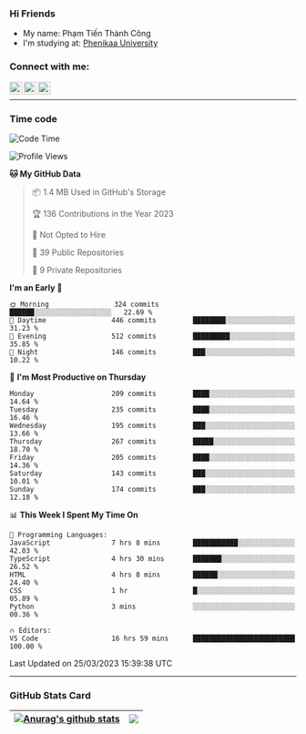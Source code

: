 ### Hi Friends

- My name: Phạm Tiến Thành Công
- I'm studying at: [Phenikaa University]


### Connect with me:
[<img align="left" alt="PhamTienThanhCong | Facebook" width="22px" src="https://upload.wikimedia.org/wikipedia/commons/thumb/1/16/Facebook-icon-1.png/640px-Facebook-icon-1.png" />][facebook]
[<img align="left" alt="PhamTienThanhCong | Zalo" width="22px" src="https://www.anphatpc.com.vn/template/anphat_2020v2/images/icon-zalo.jpg" />][zalo]
[<img align="left" alt="PhamTienThanhCong | LinkedIn" width="22px" src="https://cdn3.iconfinder.com/data/icons/inficons/512/linkedin.png" />][linkedin]

<br />

---

### Time code

<!--START_SECTION:waka-->
![Code Time](http://img.shields.io/badge/Code%20Time-950%20hrs%2051%20mins-blue)

![Profile Views](http://img.shields.io/badge/Profile%20Views-21-blue)

**🐱 My GitHub Data** 

> 📦 1.4 MB Used in GitHub's Storage 
 > 
> 🏆 136 Contributions in the Year 2023
 > 
> 🚫 Not Opted to Hire
 > 
> 📜 39 Public Repositories 
 > 
> 🔑 9 Private Repositories 
 > 
**I'm an Early 🐤** 

```text
🌞 Morning                324 commits         ██████░░░░░░░░░░░░░░░░░░░   22.69 % 
🌆 Daytime                446 commits         ████████░░░░░░░░░░░░░░░░░   31.23 % 
🌃 Evening                512 commits         █████████░░░░░░░░░░░░░░░░   35.85 % 
🌙 Night                  146 commits         ███░░░░░░░░░░░░░░░░░░░░░░   10.22 % 
```
📅 **I'm Most Productive on Thursday** 

```text
Monday                   209 commits         ████░░░░░░░░░░░░░░░░░░░░░   14.64 % 
Tuesday                  235 commits         ████░░░░░░░░░░░░░░░░░░░░░   16.46 % 
Wednesday                195 commits         ███░░░░░░░░░░░░░░░░░░░░░░   13.66 % 
Thursday                 267 commits         █████░░░░░░░░░░░░░░░░░░░░   18.70 % 
Friday                   205 commits         ████░░░░░░░░░░░░░░░░░░░░░   14.36 % 
Saturday                 143 commits         ███░░░░░░░░░░░░░░░░░░░░░░   10.01 % 
Sunday                   174 commits         ███░░░░░░░░░░░░░░░░░░░░░░   12.18 % 
```


📊 **This Week I Spent My Time On** 

```text
💬 Programming Languages: 
JavaScript               7 hrs 8 mins        ███████████░░░░░░░░░░░░░░   42.03 % 
TypeScript               4 hrs 30 mins       ███████░░░░░░░░░░░░░░░░░░   26.52 % 
HTML                     4 hrs 8 mins        ██████░░░░░░░░░░░░░░░░░░░   24.40 % 
CSS                      1 hr                █░░░░░░░░░░░░░░░░░░░░░░░░   05.89 % 
Python                   3 mins              ░░░░░░░░░░░░░░░░░░░░░░░░░   00.36 % 

🔥 Editors: 
VS Code                  16 hrs 59 mins      █████████████████████████   100.00 % 
```


 Last Updated on 25/03/2023 15:39:38 UTC
<!--END_SECTION:waka-->

---

### GitHub Stats Card

| <a href="https://github.com/phamtienthanhcong"><img align="center" src="https://github-readme-stats.vercel.app/api?username=PhamTienThanhCong&show_icons=true&include_all_commits=true&theme=buefy&hide_border=true&theme=ocean_dark" alt="Anurag's github stats" /></a> | <a href="https://github.com/phamtienthanhcong"><img align="center" src="https://github-readme-stats.vercel.app/api/top-langs/?username=PhamTienThanhCong&layout=compact&theme=buefy&hide_border=true&theme=ocean_dark" /></a> |
| ------------- | ------------- |

[Phenikaa University]: https://phenikaa-uni.edu.vn/vi
[facebook]: https://www.facebook.com/phamtienthanhcong
[linkedin]: https://linkedin.com/in/phamtienthanhcong
[zalo]: https://zalo.me/0396396332
[tiktok]: https://www.tiktok.com/@phamtienthanhcong
[web]: https://github.com/PhamTienThanhCong/web_dev
[min project]: https://github.com/PhamTienThanhCong/Project-Of-Web
[c and cpp]: https://github.com/PhamTienThanhCong/Code_C_and_Cpro
[python]: https://github.com/PhamTienThanhCong/Python_beginer

